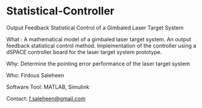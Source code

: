 # Statistical-Controller
Output Feedback Statistical Control of a Gimbaled Laser Target System

What : A mathematical model of a gimbaled laser target system. An output feedback statistical control method.
Implementation of the controller using a dSPACE controller board for the laser target system prototype. 

Why: Determine the pointing error performance of the laser target system

Who: Firdous Saleheen

Software Tool: MATLAB, Simulink

Contact: f.saleheen@gmail.com
